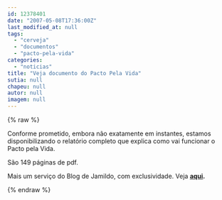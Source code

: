 ```yaml
---
id: 12378401
date: "2007-05-08T17:36:00Z"
last_modified_at: null
tags:
  - "cerveja"
  - "documentos"
  - "pacto-pela-vida"
categories:
  - "noticias"
title: "Veja documento do Pacto Pela Vida"
sutia: null
chapeu: null
autor: null
imagem: null
---
```

{% raw %}
<p><p><font face=\"&quot;&quot;&quot;&quot;Verdana&quot;&quot;&quot;&quot;\">Conforme prometido, embora n&atilde;o exatamente em instantes, estamos disponibilizando o relat&oacute;rio completo que explica como vai funcionar o Pacto pela Vida.</font></p></p>
<p><p><font face=\"&quot;&quot;&quot;&quot;Verdana&quot;&quot;&quot;&quot;\">S&atilde;o 149 p&aacute;ginas de pdf.</font></p></p>
<p><p><font face=\"&quot;&quot;&quot;&quot;Verdana&quot;&quot;&quot;&quot;\">Mais um servi&ccedil;o do Blog de Jamildo, com exclusividade. Veja <a target=\"_blank\" href=\"https://www2.uol.com.br/JC/HTML_PORTAL/cotidiano/pacto_pela_vida.pdf\"><strong>aqui</strong></a><strong>.</strong></font></p> </p>
{% endraw %}